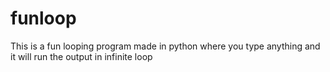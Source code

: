 # funloop
This is a fun looping program made in python where you type anything and it will run the output in infinite loop
